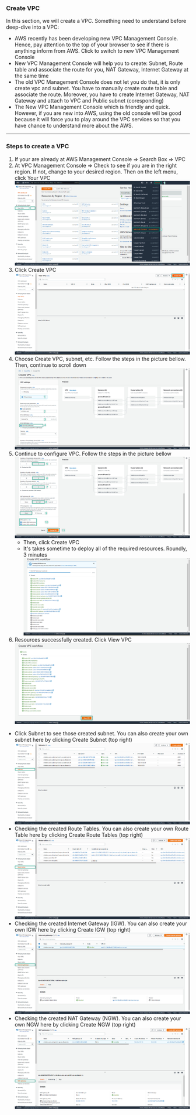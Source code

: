 ### Create VPC

In this section, we will create a VPC. Something need to understand before deep-dive into a VPC:
- AWS recently has been developing new VPC Management Console. Hence, pay attention to the top of your browser to see if there is anything inform from AWS. Click to switch to new VPC Management Console
- New VPC Management Console will help you to create: Subnet, Route table and associate the route for you, NAT Gateway, Internet Gateway at the same time
- The old VPC Management Console does not let you do that, it is only create vpc and subnet. You have to manually create route table and associate the route. Moreover, you have to create Internet Gateway, NAT Gateway and attach to VPC and Public subnet (coresponding)
- The New VPC Management Console which is friendly and quick. However, if you are new into AWS, using the old console will be good because it will force you to play around the VPC services so that you have chance to understand more about the AWS.
  
---
### Steps to create a VPC
1. If your are already at AWS Management Console => Search Box => VPC
2. At VPC Management Console => Check to see if you are in the right region. If not, change to your desired region. Then on the left menu, click Your VPC
  ![VPC](images/vpc-1.jpg)
3. Click Create VPC
  ![VPC](images/vpc-2.jpg)
4. Choose Create VPC, subnet, etc. Follow the steps in the picture bellow.    Then, continue to scroll down
  ![VPC](images/vpc-3.jpg)
5. Continue to configure VPC. Follow the steps in the picture bellow
  ![VPC](images/vpc-4.jpg)
   - Then, click Create VPC
   - It's takes sometime to deploy all of the required resources. Roundly, 3 minutes
  ![VPC](images/vpc-5.jpg)
6. Resources successfully created. Click View VPC
  ![VPC](images/vpc-6.jpg)
- Click Subnet to see those created subnet. You can also create your own subnet here by clicking Create Subnet (top right)
  ![VPC](images/vpc-7.jpg)
- Checking the created Route Tables. You can also create your own Route Table here by clicking Create Route Tables (top right)
  ![VPC](images/vpc-8.jpg)
- Checking the created Internet Gateway (IGW). You can also create your own IGW here by clicking Create IGW (top right)
  ![VPC](images/vpc-9.jpg)
- Checking the created NAT Gateway (NGW). You can also create your own NGW here by clicking Create NGW (top right)
  ![VPC](images/vpc-10.jpg)
